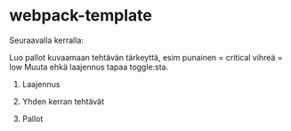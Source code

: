 # webpack-template 

Seuraavalla kerralla:

Luo pallot kuvaamaan tehtävän tärkeyttä, esim punainen = critical vihreä = low
Muuta ehkä laajennus tapaa toggle:sta.

1. Laajennus

2. Yhden kerran tehtävät

3. Pallot
